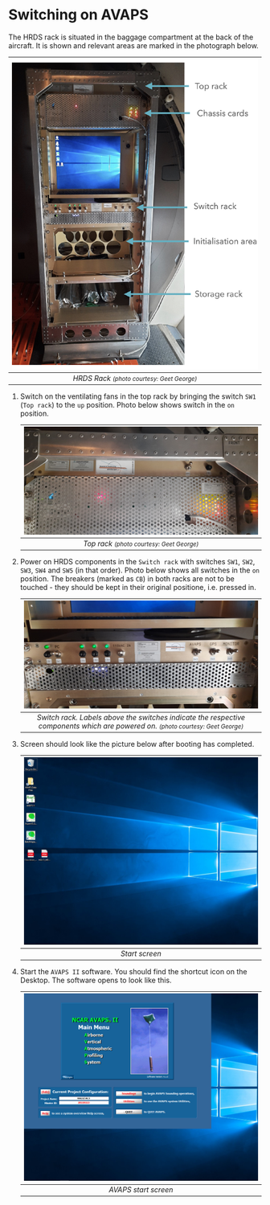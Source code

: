 # Switching on AVAPS

The HRDS rack is situated in the baggage compartment at the back of the aircraft. It is shown and relevant areas are marked in the photograph below.

| ![Dropsonde Rack](../../graphics/screenshot_dropsonde_rack.jpg) |
| :-------------------------------------------------------------: |
|    *HRDS Rack <small>(photo courtesy: Geet George)</small>*     |

1. Switch on the ventilating fans in the top rack by bringing the switch `SW1` (`Top rack`) to the `up` position. Photo below shows switch in the `on` position.

    |        ![Top rack](../../graphics/top_rack.jpg)         |
    | :-----------------------------------------------------: |
    | *Top rack <small>(photo courtesy: Geet George)</small>* |

2. Power on HRDS components in the `Switch rack` with switches `SW1`, `SW2`, `SW3`, `SW4` and `SW5` (in that order). Photo below shows all switches in the `on` position. The breakers (marked as `CB`) in both racks are not to be touched - they should be kept in their original positione, i.e. pressed in.

    |                                                 ![Switch rack](../../graphics/switch_rack.jpg)                                                  |
    | :---------------------------------------------------------------------------------------------------------------------------------------------: |
    | *Switch rack. Labels above the switches indicate the respective components which are powered on.  <small>(photo courtesy: Geet George)</small>* |

3. Screen should look like the picture below after booting has completed.

    | ![Start screen](../../graphics/start_screen.png) |
    | :----------------------------------------------: |
    |                  *Start screen*                  |

4. Start the `AVAPS II` software. You should find the shortcut icon on the Desktop. The software opens to look like this.

    | ![AVAPS start screen](../../graphics/start_avaps.png) |
    | :---------------------------------------------------: |
    |                 *AVAPS start screen*                  |
